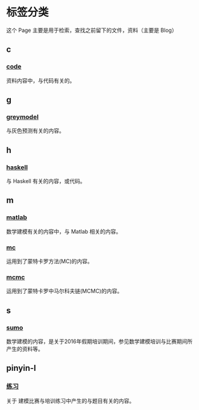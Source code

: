 # 标签分类 
这个 Page 主要是用于检索，查找之前留下的文件，资料（主要是 Blog）

## c

### [code](/p/blog?kind=tag&tag=code)
资料内容中，与代码有关的。

## g

### [greymodel](/p/blog?kind=tag&tag=greymodel)
与灰色预测有关的内容。

## h

### [haskell](/p/blog?kind=tag&tag=haskell)
与 Haskell 有关的内容，或代码。

## m

### [matlab](/p/blog?kind=tag&tag=matlab)
数学建模有关的内容中，与 Matlab 相关的内容。

### [mc](/p/blog?kind=tag&tag=mc)
运用到了蒙特卡罗方法(MC)的内容。

### [mcmc](/p/blog?kind=tag&tag=mcmc)
运用到了蒙特卡罗中马尔科夫链(MCMC)的内容。

## s

### [sumo](/p/blog?kind=tag&tag=sumo)
数学建模的内容，是关于2016年假期培训期间，参见数学建模培训与比赛期间所产生的资料等。

## pinyin-l

### [练习](/p/blog?kind=tag&tag=练习)
关于 建模比赛与培训练习中产生的与题目有关的内容。